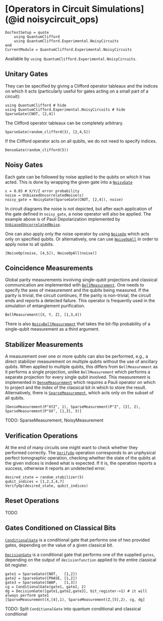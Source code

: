 # [Operators in Circuit Simulations](@id noisycircuit_ops)

```@meta
DocTestSetup = quote
    using QuantumClifford
    using QuantumClifford.Experimental.NoisyCircuits
end
CurrentModule = QuantumClifford.Experimental.NoisyCircuits
```

Available by `using QuantumClifford.Experimental.NoisyCircuits`.

## Unitary Gates

They can be specified by giving a Clifford operator tableaux and the indices on which it acts
(particularly useful for gates acting on a small part of a circuit):

```@example 1
using QuantumClifford # hide
using QuantumClifford.Experimental.NoisyCircuits # hide
SparseGate(CNOT, [2,4])
```

The Clifford operator tableaux can be completely arbitrary.
```@example 1
SparseGate(random_clifford(3), [2,4,5])
```

If the Clifford operator acts on all qubits, we do not need to specify indices.
```@example 1
DenseGate(random_clifford(5))
```

## Noisy Gates

Each gate can be followed by noise applied to the qubits on which it has acted.
This is done by wrapping the given gate into a [`NoisyGate`](@ref)

```@example 1
ε = 0.03 # X/Y/Z error probability
noise = UnbiasedUncorrelatedNoise(ε)
noisy_gate = NoisyGate(SparseGate(CNOT, [2,4]), noise)
```

In circuit diagrams the noise is not depicted, but after each application of the gate defined in `noisy_gate`, a noise operator will also be applied. The example above is of Pauli Depolarization implemented by [`UnbiasedUncorrelatedNoise`](@ref).

One can also apply only the noise operator by using [`NoiseOp`](@ref) which acts only on specified qubits. Or alternatively, one can use [`NoiseOpAll`](@ref) in order to apply noise to all qubits.

```@example 1
[NoiseOp(noise, [4,5]), NoiseOpAll(noise)]
```

## Coincidence Measurements

Global parity measurements involving single-qubit projections and classical communication are implemented with [`BellMeasurement`](@ref). One needs to specify the axes of measurement and the qubits being measured. If the parity is trivial, the circuit continues, if the parity is non-trivial, the circuit ends and reports a detected failure.
This operator is frequently used in the simulation of entanglement purification.

```@example 1
BellMeasurement([X, Y, Z], [1,3,4])
```

There is also [`NoisyBellMeasurement`](@ref) that takes the bit-flip probability of a single-qubit measurement as a third argument.

## Stabilizer Measurements

A measurement over one or more qubits can also be performed, e.g., a direct stabilizer measurement on multiple qubits without the use of ancillary qubits. When applied to multiple qubits, this differs from `BellMeasurement` as it performs a single projection, unlike `BellMeasurement` which performs a separate projection for every single qubit involved. This measurement is implemented in [`DenseMeasurement`](@ref) which requires a Pauli operator on which to project and the index of the classical bit in which to store the result. Alternatively, there is [`SparseMeasurement`](@ref), which acts only on the subset of all qubits.

```@example 1
[DenseMeasurement(P"XYZ", 1), SparseMeasurement(P"Z", [2], 2), SparseMeasurement(P"XX", [1,3], 3)]
```

TODO: SparseMeasurement, NoisyMeasurement

## Verification Operations

At the end of many circuits one might want to check whether they performed correctly. The [`VerifyOp`](@ref) operation corresponds to an unphysical perfect tomographic operation, checking whether the state of the qubits at the given indices is indeed what is expected. If it is, the operation reports a success, otherwise it reports an undetected error.

```@example 1
desired_state = random_stabilizer(5)
qubit_indices = [1,2,3,4,7]
VerifyOp(desired_state, qubit_indices)
```

## Reset Operations

TODO

## Gates Conditioned on Classical Bits


[`ConditionalGate`](@ref) is a conditional gate that performs one of two provided gates, depending on the value of a given classical bit.

[`DecisionGate`](@ref) is a conditional gate that performs one of the supplied `gates`, depending on the output of `decisionfunction` applied to the entire classical bit register.

```@example 1
gate1 = SparseGate(CNOT,   [1,2])
gate2 = SparseGate(CPHASE, [1,2])
gate3 = SparseGate(SWAP,   [1,3])
cg = ConditionalGate(gate1, gate2, 2)
dg = DecisionGate([gate1,gate2,gate3], bit_register->1) # it will always perform gate1
[SparseMeasurement(X,[4],1), SparseMeasurement(Z,[5],2), cg, dg]
```

TODO: Split `ConditionalGate` into quantum conditional and classical conditional